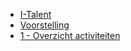 <!-- docs/_sidebar.md -->
* [I-Talent](/)
* [Voorstelling](/docs/voorstelling.md)
* [1 - Overzicht activiteiten](activiteiten/activiteiten.md)
